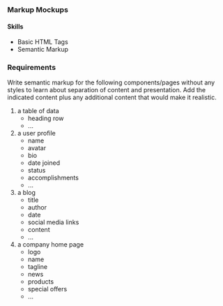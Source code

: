 ### Markup Mockups

#### Skills
* Basic HTML Tags
* Semantic Markup

### Requirements

Write semantic markup for the following components/pages without any styles to learn about separation of content and presentation. Add the indicated content plus any additional content that would make it realistic.

1. a table of data
	* heading row
	* ...
2. a user profile
	* name
	* avatar
	* bio
	* date joined
	* status
	* accomplishments
	* ...
3. a blog
	* title
	* author
	* date
	* social media links
	* content
	* ...
4. a company home page
	* logo
	* name
	* tagline
	* news
	* products
	* special offers
	* ...
